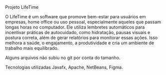 Projeto LifeTime

O LifeTime é um software que promove bem-estar para usuários em empresas, home office ou uso pessoal, especialmente aqueles que passam longas horas no computador. Ele utiliza lembretes automáticos para incentivar práticas de autocuidado, como hidratação, pausas visuais e postura correta, além de gerar relatórios para monitorar essas ações. Isso melhora a saúde, o engajamento, a produtividade e cria um ambiente de trabalho mais equilibrado.

Alguns arquivos não subiu no git por conta do tamanho.

Tecnologias utilizadas Javafx, Apache, NetBeans, Figma.
